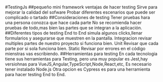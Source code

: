 #TestingJs
##pequeño mini framework
ventajas de hacer testing
Sirve para mejorar la calidad del sofware
Probar diferentes escenarios que puede ser complicado o tartado
##Consideraciones de testing
Tener pruebas hara una persona conozca que hace cada parte
No se recomienda hacer pruebas de todo,mas bien las partes que se integran a la aplicación.
##Diferentes tipos de testing
End to End simula algunos clicks,llenar formularios y asegurarse que muestren en la pantalla.
Integracion revisar multiples partes de nuestro proyecto si funciona bien.
Unit Revisar que cada parte por si sola funciona bien.
Static Revisar por errores en el código mienstras vas escribiendo.
##Herramientas para testing
En cada tecnologia tiene sus herramientas para Testing, pero una muy popular es Jest,hay versiohnas para VueJS,Angular,TypeScript,Node,React,etc, Es necesario tener instalado Node.js
Otra opcion es Cypress es para una herramienta para hacer testing End to End.
